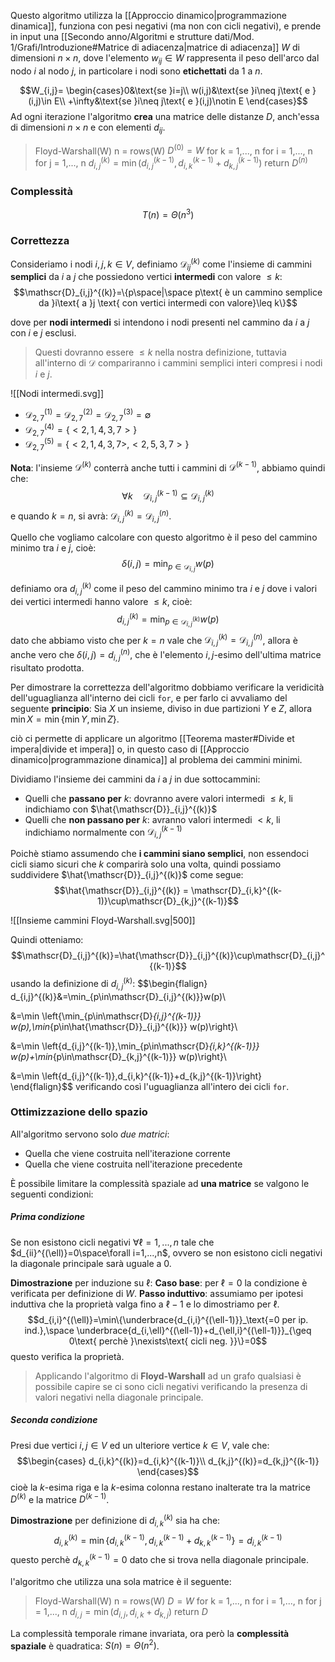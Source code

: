 Questo algoritmo utilizza la [[Approccio dinamico|programmazione dinamica]], funziona con pesi negativi (ma non con cicli negativi), e prende in input una [[Secondo anno/Algoritmi e strutture dati/Mod. 1/Grafi/Introduzione#Matrice di adiacenza|matrice di adiacenza]]  $W$ di dimensioni $n\times n$, dove l'elemento $w_{ij}\in W$ rappresenta il peso dell'arco dal nodo $i$ al nodo $j$, in particolare i nodi sono **etichettati** da $1$ a $n$.

$$W_{i,j}=
\begin{cases}0&\text{se }i=j\\
w(i,j)&\text{se }i\neq j\text{ e }(i,j)\in E\\
+\infty&\text{se }i\neq j\text{ e }(i,j)\notin E
\end{cases}$$
Ad ogni iterazione l'algoritmo **crea** una matrice delle distanze $D$, anch'essa di dimensioni $n\times n$ e con elementi $d_{ij}$.

>$\text{Floyd-Warshall(W)}$
>	$\text{n = rows(W)}$
>	$D^{(0)} = W$
>	$\text{for k = 1,..., n}$
>		$\text{for i = 1,..., n}$
>			$\text{for j = 1,..., n}$
>				$d_{i,j}^{(k)} = \min(d_{i,j}^{(k-1)}, d_{i,k}^{(k-1)}+d_{k,j}^{(k-1)})$
>	$\text{return }D^{(n)}$

### Complessità
$$T(n)=\Theta(n^3)$$

### Correttezza
Consideriamo i nodi $i,j,k\in V$, definiamo $\mathscr{D}_{ij}^{(k)}$ come l'insieme di cammini **semplici** da $i$ a $j$ che possiedono vertici **intermedi** con valore $\leq k$:
$$\mathscr{D}_{i,j}^{(k)}=\{p\space|\space p\text{ è un cammino semplice da }i\text{ a }j \text{ con vertici intermedi con valore}\leq k\}$$

dove per **nodi intermedi** si intendono i nodi presenti nel cammino da $i$ a $j$ con $i$ e $j$ esclusi.
>Questi dovranno essere $\leq k$ nella nostra definizione, tuttavia all'interno di $\mathscr{D}$ compariranno i cammini semplici interi compresi i nodi $i$ e $j$.

![[Nodi intermedi.svg]]
- $\mathscr{D}_{2,7}^{(1)}=\mathscr{D}_{2,7}^{(2)}=\mathscr{D}_{2,7}^{(3)}=\emptyset$
- $\mathscr{D}_{2,7}^{(4)}=\{<2,1,4,3,7>\}$
- $\mathscr{D}_{2,7}^{(5)}=\{<2,1,4,3,7>,<2,5,3,7>\}$

**Nota**: l'insieme $\mathscr{D}^{(k)}$ conterrà anche tutti i cammini di $\mathscr{D}^{(k-1)}$, abbiamo quindi che:
$$\forall k\quad\mathscr{D}_{i,j}^{(k-1)}\subseteq\mathscr{D}_{i,j}^{(k)}$$
e quando $k=n$, si avrà: $\mathscr{D}_{i,j}^{(k)}=\mathscr{D}_{i,j}^{(n)}$.

Quello che vogliamo calcolare con questo algoritmo è il peso del cammino minimo tra $i$ e $j$, cioè:
$$\delta(i,j)=\min_{p\in\mathscr{D}_{i,j}} w(p)$$

definiamo ora $d_{i,j}^{(k)}$ come il peso del cammino minimo tra $i$ e $j$ dove i valori dei vertici intermedi hanno valore $\leq k$, cioè:
$$d_{i,j}^{(k)}=\min_{p\in\mathscr{D}_{i,j}^{(k)}} w(p)$$
dato che abbiamo visto che per $k=n$ vale che $\mathscr{D}_{i,j}^{(k)}=\mathscr{D}_{i,j}^{(n)}$, allora è anche vero che $\delta(i,j)=d_{i,j}^{(n)}$, che è l'elemento $i,j$-esimo dell'ultima matrice risultato prodotta.

Per dimostrare la correttezza dell'algoritmo dobbiamo verificare la veridicità dell'uguaglianza all'interno dei cicli `for`, e per farlo ci avvaliamo del seguente **principio**:
	Sia $X$ un insieme, diviso in due partizioni $Y$ e $Z$, allora $\min X=\min\{\min Y,\min Z\}$.

ciò ci permette di applicare un algoritmo [[Teorema master#Divide et impera|divide et impera]] o, in questo caso di [[Approccio dinamico|programmazione dinamica]] al problema dei cammini minimi.

Dividiamo l'insieme dei cammini da $i$ a $j$ in due sottocammini:
- Quelli che **passano per** $k$: dovranno avere valori intermedi $\leq k$, li indichiamo con $\hat{\mathscr{D}}_{i,j}^{(k)}$
- Quelli che **non passano per** $k$: avranno valori intermedi $< k$, li indichiamo normalmente con $\mathscr{D}_{i,j}^{(k-1)}$

Poichè stiamo assumendo che **i cammini siano semplici**, non essendoci cicli siamo sicuri che $k$ comparirà solo una volta, quindi possiamo suddividere $\hat{\mathscr{D}}_{i,j}^{(k)}$ come segue:
$$\hat{\mathscr{D}}_{i,j}^{(k)} = \mathscr{D}_{i,k}^{(k-1)}\cup\mathscr{D}_{k,j}^{(k-1)}$$

![[Insieme cammini Floyd-Warshall.svg|500]]


Quindi otteniamo:
$$\mathscr{D}_{i,j}^{(k)}=\hat{\mathscr{D}}_{i,j}^{(k)}\cup\mathscr{D}_{i,j}^{(k-1)}$$
usando la definizione di $d_{i,j}^{(k)}$:
$$\begin{flalign}
d_{i,j}^{(k)}&=\min_{p\in\mathscr{D}_{i,j}^{(k)}}w(p)\\

&=\min \left\{\min_{p\in\mathscr{D}_{i,j}^{(k-1)}} w(p),\min_{p\in\hat{\mathscr{D}}_{i,j}^{(k)}} w(p)\right\}\\

&=\min \left\{d_{i,j}^{(k-1)},\min_{p\in\mathscr{D}_{i,k}^{(k-1)}} w(p)+\min_{p\in\mathscr{D}_{k,j}^{(k-1)}} w(p)\right\}\\

&=\min \left\{d_{i,j}^{(k-1)},d_{i,k}^{(k-1)}+d_{k,j}^{(k-1)}\right\}
\end{flalign}$$
verificando così l'uguaglianza all'intero dei cicli `for`.

### Ottimizzazione dello spazio
All'algoritmo servono solo _due matrici_:
- Quella che viene costruita nell'iterazione corrente
- Quella che viene costruita nell'iterazione precedente

È possibile limitare la complessità spaziale ad **una matrice** se valgono le seguenti condizioni:

##### Prima condizione
Se non esistono cicli negativi $\forall \ell=1,...,n$ tale che $d_{ii}^{(\ell)}=0\space\forall i=1,...,n$, ovvero se non esistono cicli negativi la diagonale principale sarà uguale a $0$.

**Dimostrazione** per induzione su $\ell$:
**Caso base**: per $\ell=0$ la condizione è verificata per definizione di $W$.
**Passo induttivo**: assumiamo per ipotesi induttiva che la proprietà valga fino a $\ell-1$ e lo dimostriamo per $\ell$.
$$d_{i,i}^{(\ell)}=\min\{\underbrace{d_{i,i}^{(\ell-1)}}_\text{=0 per ip. ind.},\space \underbrace{d_{i,\ell}^{(\ell-1)}+d_{\ell,i}^{(\ell-1)}}_{\geq 0\text{ perchè }\nexists\text{ cicli neg. }}\}=0$$
questo verifica la proprietà.
>Applicando l'algoritmo di **Floyd-Warshall** ad un grafo qualsiasi è possibile capire se ci sono cicli negativi verificando la presenza di valori negativi nella diagonale principale.

##### Seconda condizione
Presi due vertici $i,j\in V$ ed un ulteriore vertice $k\in V$, vale che:
$$\begin{cases}
d_{i,k}^{(k)}=d_{i,k}^{(k-1)}\\
d_{k,j}^{(k)}=d_{k,j}^{(k-1)}
\end{cases}$$
cioè la $k$-esima riga e la $k$-esima colonna restano inalterate tra la matrice $D^{(k)}$ e la matrice $D^{(k-1)}$.

**Dimostrazione** per definizione di $d_{i,k}^{(k)}$ sia ha che:
$$d_{i,k}^{(k)}=\min\{d_{i,k}^{(k-1)},d_{i,k}^{(k-1)}+d_{k,k}^{(k-1)}\}=d_{i,k}^{(k-1)}$$
questo perchè $d_{k,k}^{(k-1)}=0$ dato che si trova nella diagonale principale.

l'algoritmo che utilizza una sola matrice è il seguente:

>$\text{Floyd-Warshall(W)}$
>	$\text{n = rows(W)}$
>	$D = W$
>	$\text{for k = 1,..., n}$
>		$\text{for i = 1,..., n}$
>			$\text{for j = 1,..., n}$
>				$d_{i,j} = \min(d_{i,j}, d_{i,k}+d_{k,j})$
>	$\text{return }D$

La complessità temporale rimane invariata, ora però la **complessità spaziale** è quadratica: $S(n)=\Theta(n^2)$.

